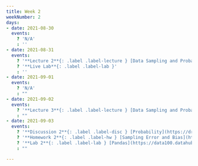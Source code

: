 ```yaml
---
title: Week 2
weekNumber: 2
days:
- date: 2021-08-30
  events:
    ? 'N/A'
    : ''
- date: 2021-08-31
  events:
    ? '**Lecture 2**{: .label .label-lecture } [Data Sampling and Probability I](lecture/lec02)'
    ? '**Live Lab**{: .label .label-lab }'
    : ''
- date: 2021-09-01
  events:
    ? 'N/A'
    : ""
- date: 2021-09-02
  events:
    ? '**Lecture 3**{: .label .label-lecture } [Data Sampling and Probability II](lecture/lec03)'
    : ""
- date: 2021-09-03
  events:
    ? '**Discussion 2**{: .label .label-disc } [Probability](https://drive.google.com/file/d/1FrdlJp-Tjv4nkdF45CTjMXl1-6QEyfqC/view)'
    ? '**Homework 2**{: .label .label-hw } [Sampling Error and Bias](https://data100.datahub.berkeley.edu/hub/user-redirect/git-pull?repo=https%3A%2F%2Fgithub.com%2FDS-100%2Ffa21&urlpath=lab%2Ftree%2Ffa21%2Fhw%2Fhw2%2Fhw2.ipynb&branch=main) (due Sept 9)'
    ? '**Lab 2**{: .label .label-lab } [Pandas](https://data100.datahub.berkeley.edu/hub/user-redirect/git-pull?repo=https%3A%2F%2Fgithub.com%2FDS-100%2Ffa21&urlpath=lab%2Ftree%2Ffa21%2Flab%2Flab02&branch=main) (due Sept 7)'
    : ""

---
```

